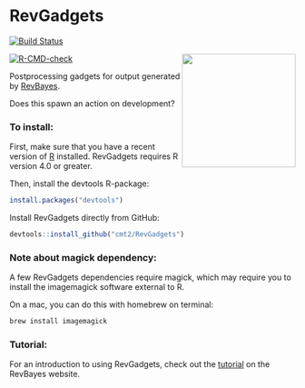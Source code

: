 # RevGadgets
[![Build Status](https://www.travis-ci.com/cmt2/RevGadgets.svg?branch=master)](https://www.travis-ci.com/cmt2/RevGadgets)

<a href="https://revbayes.github.io/tutorials/intro/revgadgets"><img src="https://raw.githubusercontent.com/cmt2/RevGadgets/development/hex_sticker.png" height="200" align="right" /></a>

<!-- badges: start -->
[![R-CMD-check](https://github.com/mikeryanmay/RevGadgetsActionTest/workflows/R-CMD-check/badge.svg)](https://github.com/mikeryanmay/RevGadgetsActionTest/actions)
<!-- badges: end -->
  
Postprocessing gadgets for output generated by [RevBayes](http://www.revbayes.com).

Does this spawn an action on development?

### To install: 

First, make sure that you have a recent version of [R](https://www.r-project.org) installed.
RevGadgets requires R version 4.0 or greater. 

Then, install the devtools R-package:

```R
install.packages("devtools")
```

Install RevGadgets directly from GitHub:

```R
devtools::install_github("cmt2/RevGadgets")
```

### Note about magick dependency:

A few RevGadgets dependencies require magick, which may require 
you to install the imagemagick software external to R. 

On a mac, you can do this with homebrew on terminal:

```bash
brew install imagemagick
```
### Tutorial: 

For an introduction to using RevGadgets, check out the [tutorial](https://revbayes.github.io/tutorials/intro/revgadgets) on the RevBayes website.
